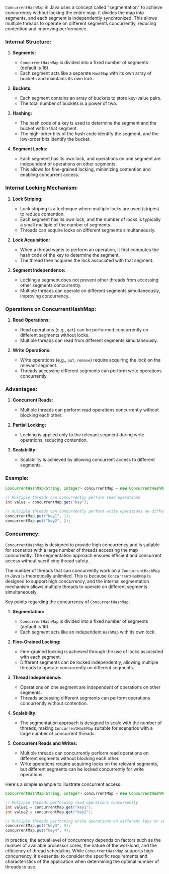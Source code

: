 `ConcurrentHashMap` in Java uses a concept called "segmentation" to achieve concurrency without locking the entire map. It divides the map into segments, and each segment is independently synchronized. This allows multiple threads to operate on different segments concurrently, reducing contention and improving performance.

### Internal Structure:

1. **Segments:**
   - `ConcurrentHashMap` is divided into a fixed number of segments (default is 16).
   - Each segment acts like a separate `HashMap` with its own array of buckets and maintains its own lock.

2. **Buckets:**
   - Each segment contains an array of buckets to store key-value pairs.
   - The total number of buckets is a power of two.

3. **Hashing:**
   - The hash code of a key is used to determine the segment and the bucket within that segment.
   - The high-order bits of the hash code identify the segment, and the low-order bits identify the bucket.

4. **Segment Locks:**
   - Each segment has its own lock, and operations on one segment are independent of operations on other segments.
   - This allows for fine-grained locking, minimizing contention and enabling concurrent access.

### Internal Locking Mechanism:

1. **Lock Striping:**
   - Lock striping is a technique where multiple locks are used (stripes) to reduce contention.
   - Each segment has its own lock, and the number of locks is typically a small multiple of the number of segments.
   - Threads can acquire locks on different segments simultaneously.

2. **Lock Acquisition:**
   - When a thread wants to perform an operation, it first computes the hash code of the key to determine the segment.
   - The thread then acquires the lock associated with that segment.

3. **Segment Independence:**
   - Locking a segment does not prevent other threads from accessing other segments concurrently.
   - Multiple threads can operate on different segments simultaneously, improving concurrency.

### Operations on ConcurrentHashMap:

1. **Read Operations:**
   - Read operations (e.g., `get`) can be performed concurrently on different segments without locks.
   - Multiple threads can read from different segments simultaneously.

2. **Write Operations:**
   - Write operations (e.g., `put`, `remove`) require acquiring the lock on the relevant segment.
   - Threads accessing different segments can perform write operations concurrently.

### Advantages:

1. **Concurrent Reads:**
   - Multiple threads can perform read operations concurrently without blocking each other.

2. **Partial Locking:**
   - Locking is applied only to the relevant segment during write operations, reducing contention.

3. **Scalability:**
   - Scalability is achieved by allowing concurrent access to different segments.

### Example:

```java
ConcurrentHashMap<String, Integer> concurrentMap = new ConcurrentHashMap<>();

// Multiple threads can concurrently perform read operations
int value = concurrentMap.get("key");

// Multiple threads can concurrently perform write operations on different keys or segments
concurrentMap.put("key1", 1);
concurrentMap.put("key2", 2);
```

### Concurrency:
`ConcurrentHashMap` is designed to provide high concurrency and is suitable for scenarios with a large number of threads accessing the map concurrently. The segmentation approach ensures efficient and concurrent access without sacrificing thread safety.


The number of threads that can concurrently work on a `ConcurrentHashMap` in Java is theoretically unlimited. This is because `ConcurrentHashMap` is designed to support high concurrency, and the internal segmentation mechanism allows multiple threads to operate on different segments simultaneously.

Key points regarding the concurrency of `ConcurrentHashMap`:

1. **Segmentation:**
   - `ConcurrentHashMap` is divided into a fixed number of segments (default is 16).
   - Each segment acts like an independent `HashMap` with its own lock.

2. **Fine-Grained Locking:**
   - Fine-grained locking is achieved through the use of locks associated with each segment.
   - Different segments can be locked independently, allowing multiple threads to operate concurrently on different segments.

3. **Thread Independence:**
   - Operations on one segment are independent of operations on other segments.
   - Threads accessing different segments can perform operations concurrently without contention.

4. **Scalability:**
   - The segmentation approach is designed to scale with the number of threads, making `ConcurrentHashMap` suitable for scenarios with a large number of concurrent threads.

5. **Concurrent Reads and Writes:**
   - Multiple threads can concurrently perform read operations on different segments without blocking each other.
   - Write operations require acquiring locks on the relevant segments, but different segments can be locked concurrently for write operations.

Here's a simple example to illustrate concurrent access:

```java
ConcurrentHashMap<String, Integer> concurrentMap = new ConcurrentHashMap<>();

// Multiple threads performing read operations concurrently
int value1 = concurrentMap.get("key1");
int value2 = concurrentMap.get("key2");

// Multiple threads performing write operations on different keys or segments concurrently
concurrentMap.put("key3", 3);
concurrentMap.put("key4", 4);
```

In practice, the actual level of concurrency depends on factors such as the number of available processor cores, the nature of the workload, and the efficiency of thread scheduling. While `ConcurrentHashMap` supports high concurrency, it's essential to consider the specific requirements and characteristics of the application when determining the optimal number of threads to use.
